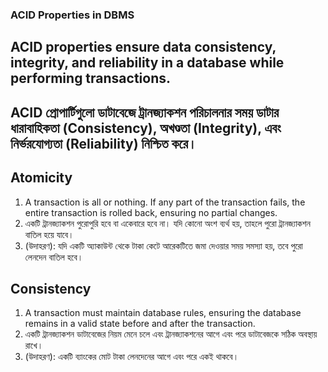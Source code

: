 ### ACID Properties in DBMS
## ACID properties ensure data consistency, integrity, and reliability in a database while performing transactions.
## ACID প্রোপার্টিগুলো ডাটাবেজে ট্রানজ্যাকশন পরিচালনার সময় ডাটার ধারাবাহিকতা (Consistency), অখণ্ডতা (Integrity), এবং নির্ভরযোগ্যতা (Reliability) নিশ্চিত করে।
## Atomicity
  1. A transaction is all or nothing. If any part of the transaction fails, the entire transaction is rolled back, ensuring no partial changes.
  2. একটি ট্রানজ্যাকশন পুরোপুরি হবে বা একেবারে হবে না। যদি কোনো অংশ ব্যর্থ হয়, তাহলে পুরো ট্রানজ্যাকশন বাতিল হয়ে যাবে।
  3. (উদাহরণ): যদি একটি অ্যাকাউন্ট থেকে টাকা কেটে আরেকটিতে জমা দেওয়ার সময় সমস্যা হয়, তবে পুরো লেনদেন বাতিল হবে।
## Consistency
  1. A transaction must maintain database rules, ensuring the database remains in a valid state before and after the transaction.
  2. একটি ট্রানজ্যাকশন ডাটাবেজের নিয়ম মেনে চলে এবং ট্রানজ্যাকশনের আগে এবং পরে ডাটাবেজকে সঠিক অবস্থায় রাখে।
  3. (উদাহরণ): একটি ব্যাংকের মোট টাকা লেনদেনের আগে এবং পরে একই থাকবে।
